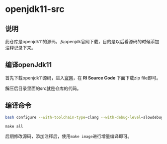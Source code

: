 # openjdk11-src


## 说明

此仓库是openjdk11的源码，从openjdk官网下载，目的是以后看源码的时候添加注释记录下来。

## 编译openJdk11

首先下载openjdk11源码，进入[官网](http://jdk.java.net/java-se-ri/11)，在 **RI Source Code** 下面下载zip file即可。

解压后目录里面的src就是仓库的代码。

## 编译命令

```bash
bash configure --with-toolchain-type=clang --with-debug-level=slowdebug --enable-dtrace --with-jvm-variants=server --with-target-bits=64 --enable-ccache --with-num-cores=8 --with-memory-size=8000 --disable-warnings-as-errors --with-sysroot=/Library/Developer/CommandLineTools/SDKs/MacOSX10.14.sdk --with-boot-jdk=/Users/lionel/Environment/openjdk10/jdk-10.jdk/Contents/Home
```

```
make all
```

后期修改源码，添加注释后，使用`make image`进行增量编译即可。
